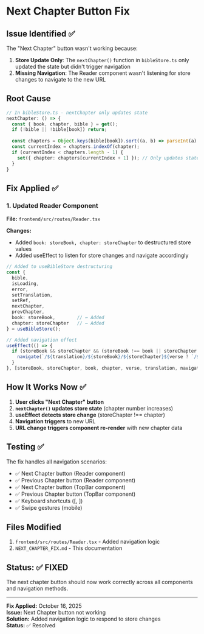 # Next Chapter Button Fix

## Issue Identified ✅
The "Next Chapter" button wasn't working because:

1. **Store Update Only**: The `nextChapter()` function in `bibleStore.ts` only updated the state but didn't trigger navigation
2. **Missing Navigation**: The Reader component wasn't listening for store changes to navigate to the new URL

## Root Cause
```typescript
// In bibleStore.ts - nextChapter only updates state
nextChapter: () => {
  const { book, chapter, bible } = get();
  if (!bible || !bible[book]) return;
  
  const chapters = Object.keys(bible[book]).sort((a, b) => parseInt(a) - parseInt(b));
  const currentIndex = chapters.indexOf(chapter);
  if (currentIndex < chapters.length - 1) {
    set({ chapter: chapters[currentIndex + 1] }); // Only updates state!
  }
}
```

## Fix Applied ✅

### 1. Updated Reader Component
**File:** `frontend/src/routes/Reader.tsx`

**Changes:**
- Added `book: storeBook, chapter: storeChapter` to destructured store values
- Added useEffect to listen for store changes and navigate accordingly

```typescript
// Added to useBibleStore destructuring
const { 
  bible, 
  isLoading, 
  error, 
  setTranslation, 
  setRef, 
  nextChapter, 
  prevChapter,
  book: storeBook,        // ← Added
  chapter: storeChapter   // ← Added
} = useBibleStore();

// Added navigation effect
useEffect(() => {
  if (storeBook && storeChapter && (storeBook !== book || storeChapter !== chapter)) {
    navigate(`/${translation}/${storeBook}/${storeChapter}${verse ? `/${verse}` : ''}`);
  }
}, [storeBook, storeChapter, book, chapter, verse, translation, navigate]);
```

## How It Works Now ✅

1. **User clicks "Next Chapter" button**
2. **`nextChapter()` updates store state** (chapter number increases)
3. **useEffect detects store change** (storeChapter !== chapter)
4. **Navigation triggers** to new URL
5. **URL change triggers component re-render** with new chapter data

## Testing ✅

The fix handles all navigation scenarios:
- ✅ Next Chapter button (Reader component)
- ✅ Previous Chapter button (Reader component)  
- ✅ Next Chapter button (TopBar component)
- ✅ Previous Chapter button (TopBar component)
- ✅ Keyboard shortcuts ([, ])
- ✅ Swipe gestures (mobile)

## Files Modified

1. `frontend/src/routes/Reader.tsx` - Added navigation logic
2. `NEXT_CHAPTER_FIX.md` - This documentation

## Status: ✅ FIXED

The next chapter button should now work correctly across all components and navigation methods.

---

**Fix Applied:** October 16, 2025  
**Issue:** Next Chapter button not working  
**Solution:** Added navigation logic to respond to store changes  
**Status:** ✅ Resolved

